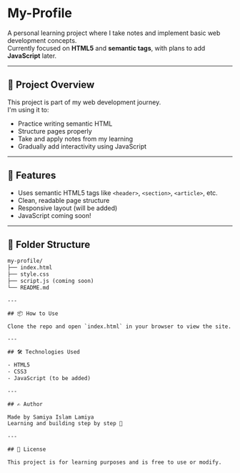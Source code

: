 # My-Profile

A personal learning project where I take notes and implement basic web development concepts.  
Currently focused on **HTML5** and **semantic tags**, with plans to add **JavaScript** later.

---

## 📘 Project Overview

This project is part of my web development journey.  
I'm using it to:
- Practice writing semantic HTML
- Structure pages properly
- Take and apply notes from my learning
- Gradually add interactivity using JavaScript

---

## 🚀 Features

- Uses semantic HTML5 tags like `<header>`, `<section>`, `<article>`, etc.
- Clean, readable page structure
- Responsive layout (will be added)
- JavaScript coming soon!

---

## 📂 Folder Structure

```txt
my-profile/
├── index.html
├── style.css
├── script.js (coming soon)
└── README.md

---

## 📦 How to Use

Clone the repo and open `index.html` in your browser to view the site.

---

## 🛠️ Technologies Used

- HTML5  
- CSS3  
- JavaScript (to be added)

---

## ✍️ Author

Made by Samiya Islam Lamiya  
Learning and building step by step 🚀

---

## 📄 License

This project is for learning purposes and is free to use or modify.
